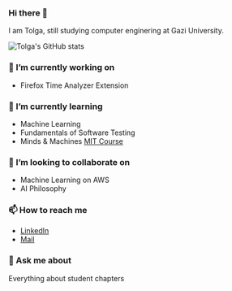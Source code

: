 ### Hi there 👋

<!--
**tolgayayci/tolgayayci** is a ✨ _special_ ✨ repository because its `README.md` (this file) appears on your GitHub profile.

Here are some ideas to get you started:

- ...
-  ...
-  ...
- 🤔 I’m looking for help with ...
-  ...
- 😄 Pronouns: ...
- ⚡ Fun fact: ...
-->

I am Tolga, still studying computer enginering at Gazi University.

![Tolga's GitHub stats](https://github-readme-stats.vercel.app/api?username=tolgayayci&count_private=true&theme=dark&show_icons=true)

### 🔭 I’m currently working on

- Firefox Time Analyzer Extension

### 🌱 I’m currently learning

- Machine Learning
- Fundamentals of Software Testing
- Minds & Machines [MIT Course](https://www.edx.org/course/minds-and-machines)

### 👯 I’m looking to collaborate on

- Machine Learning on AWS
- AI Philosophy

### 📫 How to reach me

- [LinkedIn](https://www.linkedin.com/in/tolgayayci/)
- [Mail](mailto:tolgayayci@protonmail.com)

### 💬 Ask me about

Everything about student chapters





